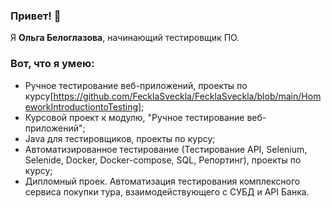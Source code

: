 ### Привет! 👋

Я **Ольга Белоглазова**, начинающий тестировщик ПО.

### Вот, что я умею:
- Ручное тестирование веб-приложений, проекты по курсу[https://github.com/FecklaSveckla/FecklaSveckla/blob/main/HomeworkIntroductiontoTesting];
- Курсовой проект к модулю, "Ручное тестирование веб-приложений";
- Java для тестировщиков, проекты по курсу;
- Автоматизированное тестирование (Тестирование API, Selenium, Selenide, Docker, Docker-compose, SQL, Репортинг), проекты по курсу;
- Дипломный проек. Автоматизация тестирования комплексного сервиса покупки тура, взаимодействующего с СУБД и API Банка.
